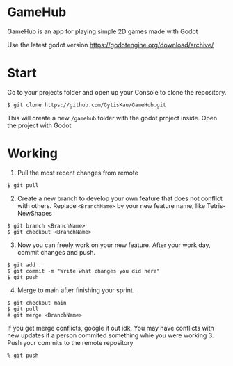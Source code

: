 # GameHub
GameHub is an app for playing simple 2D games made with Godot

Use the latest godot version https://godotengine.org/download/archive/

# Start
Go to your projects folder and open up your Console to clone the repository.
```Console
$ git clone https://github.com/GytisKau/GameHub.git
```
This will create a new `/gamehub` folder with the godot project inside.
Open the project with Godot

# Working
1. Pull the most recent changes from remote
```Console
$ git pull
```
2. Create a new branch to develop your own feature that does not conflict with others. Replace `<BranchName>` by your new feature name, like Tetris-NewShapes
```Console
$ git branch <BranchName>
$ git checkout <BranchName>
```
3. Now you can freely work on your new feature. After your work day, commit changes and push.
```Console
$ git add .
$ git commit -m "Write what changes you did here"
$ git push
```
4. Merge to main after finishing your sprint.
```Console
$ git checkout main
$ git pull
# git merge <BranchName>
```
If you get merge conflicts, google it out idk.
You may have conflicts with new updates if a person commited something whie you were working
3. Push your commits to the remote repository
```Console
% git push
```
